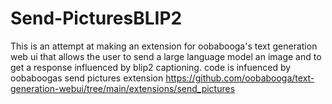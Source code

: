 ﻿# Send-PicturesBLIP2
This is an attempt at making an extension for oobabooga's text generation web ui that allows the user to send a large language model an image and to get a response influenced by blip2 captioning.
code is infuenced by oobaboogas send pictures extension https://github.com/oobabooga/text-generation-webui/tree/main/extensions/send_pictures
